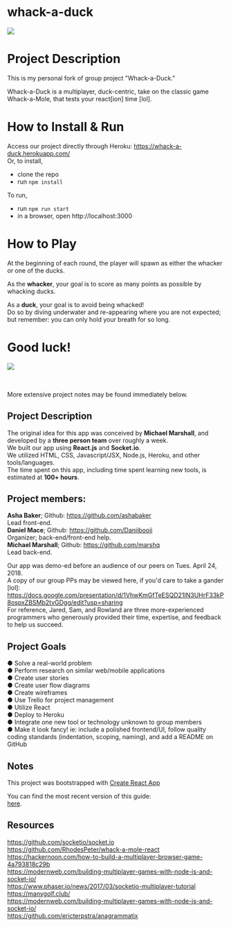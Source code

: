 # whack-a-duck

<img src="https://github.com/Daniibooii/whack-a-duck/blob/master/public/assets/images/image-for-README.jpg"><br>

# Project Description
This is my personal fork of group project "Whack-a-Duck."<br>

Whack-a-Duck is a multiplayer, duck-centric, take on the classic game Whack-a-Mole, that tests your react[ion] time [lol].<br>

# How to Install & Run
Access our project directly through Heroku: https://whack-a-duck.herokuapp.com/<br>
Or, to install,
- clone the repo
- run `npm install`

To run,
- run `npm run start`
- in a browser, open http://localhost:3000

# How to Play
At the beginning of each round, the player will spawn as either the whacker or one of the ducks.<br>

As the __whacker__, your goal is to score as many points as possible by whacking ducks.<br>

As a __duck__, your goal is to avoid being whacked!<br>
Do so by diving underwater and re-appearing where you are not expected;<br>
but remember: you can only hold your breath for so long.<br>

# Good luck!

<img src="https://github.com/Daniibooii/whack-a-duck/blob/master/public/assets/images/mallet-image-for-README.png"><br>

<br>
<br>
More extensive project notes may be found immediately below.<br>

## Project Description
The original idea for this app was conceived by __Michael Marshall__, and developed by a __three person team__ over roughly a week.<br>
We built our app using __React.js__ and __Socket.io__.<br>
We utilized HTML, CSS, Javascript/JSX, Node.js, Heroku, and other tools/languages.<br>
The time spent on this app, including time spent learning new tools, is estimated at __100+ hours__.<br>

## Project members:
__Asha Baker__; Github: https://github.com/ashabaker<br>
Lead front-end.<br>
__Daniel Mace__; Github: https://github.com/Daniibooii<br>
Organizer; back-end/front-end help.<br>
__Michael Marshall__; Github: https://github.com/marshq<br>
Lead back-end.<br>

Our app was demo-ed before an audience of our peers on Tues. April 24, 2018.<br>
A copy of our group PPs may be viewed here, if you'd care to take a gander [lol]: https://docs.google.com/presentation/d/1VhwKmGfTeESQD21IN3UHrF33kP8ospxZBSMb2tvGDgg/edit?usp=sharing<br>
For reference, Jared, Sam, and Rowland are three more-experienced programmers who generously provided their time, expertise, and feedback to help us succeed.<br>

## Project Goals
● Solve a real-world problem<br>
● Perform research on similar web/mobile applications<br>
● Create user stories<br>
● Create user flow diagrams<br>
● Create wireframes<br>
● Use Trello for project management<br>
● Utilize React<br>
● Deploy to Heroku<br>
● Integrate one new tool or technology unknown to group members<br>
● Make it look fancy! ie: include a polished frontend/UI, follow quality coding standards (indentation, scoping, naming), and add a README on GitHub<br>

## Notes
This project was bootstrapped with [Create React App](https://github.com/facebookincubator/create-react-app)<br>

You can find the most recent version of this guide:<br> [here](https://github.com/facebookincubator/create-react-app/blob/master/packages/react-scripts/template/README.md).

## Resources
https://github.com/socketio/socket.io<br>
https://github.com/RhodesPeter/whack-a-mole-react<br>
https://hackernoon.com/how-to-build-a-multiplayer-browser-game-4a793818c29b<br>
https://modernweb.com/building-multiplayer-games-with-node-js-and-socket-io/<br>
https://www.phaser.io/news/2017/03/socketio-multiplayer-tutorial<br>
https://manygolf.club/<br>
https://modernweb.com/building-multiplayer-games-with-node-js-and-socket-io/<br>
https://github.com/ericterpstra/anagrammatix<br>
